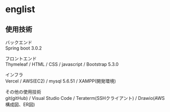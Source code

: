 # englist
## 使用技術
バックエンド<br>
Spring boot 3.0.2

フロントエンド<br>
Thymeleaf / HTML / CSS / javascript / Bootstrap 5.3.0

インフラ<br>
Vercel / AWS(EC2) / mysql 5.6.51 / XAMPP(開発環境)

その他の使用技術<br>
git(gitHub) / Visual Studio Code / Teraterm(SSHクライアント) / Drawio(AWS構成図、ER図)
